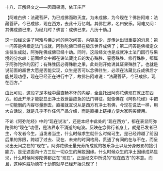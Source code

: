 十八、正解经文之——因圆果满，依正庄严

   【阿难白佛：法藏菩萨，为已成佛而取灭度，为未成佛，为今现在？佛告阿难：法藏菩萨，今已成佛，现在西方，去此十万亿刹。其佛世界，名曰安乐。阿难又问：其佛成道已来，为经几时？佛言：成佛已来，凡历十劫。】

​     这一段经文讲了阿难与佛之间的两次问答，内容虽少，却传达出很重要的消息：第一问答是佛楷定法门成就，阿弥陀佛已经在极乐世界成佛了；第二问答是佛楷定众生往生成就，阿弥陀佛成佛已经十劫。同时，这段经文也是成就净土法门因行与果境的分水岭：前面经文中都在讲法藏比丘的发心殊胜、誓愿殊胜、修行殊胜，都属于阿弥陀佛的因行；有殊胜因必得殊胜之果，此处则开始讲其证果殊胜了。也就是说前面的超世大愿是否能实现，众生是否可以念佛往生，必须在法藏比丘成佛后才能兑现功德，现在已经正在进行中了，故佛告阿难说：“法藏菩萨，今已成佛，现在西方。”

​     由此可见，这段才是本经中最直畅本怀的内容，全盘托出阿弥陀佛现在就正在西方。如此开示才能彰显出净土救世最应急的法门特征。就像佛在《阿弥陀经》中把一切能删的内容尽量删去，直接就宣说从是西方有净土有佛，今现在说法一样，用大白话说，就是几乎不作任何产品介绍，而是直接上链接方便大家购买使用。

​     不论《阿弥陀经》中的“现在说法”，还是本经中此处的“现在西方”，都在表显阿弥陀佛的“现在”功德，是法界永不消逝的电波。反映在念佛行者身上，就是已发者已生，今发者今生，当发者当生，什么时候求生就什么时候可生，是已经跨越了前因后果的界限，跨越了过去、现在、未来的时间格局，贯通了有间的在与不在，而呈现出无间之在的“现在”。阿弥陀佛无量光寿所成就的极乐净土以及分身散影的接引能力，是无遮面向十方三世一切众生的解脱因缘。什么时候众生的净土因缘成熟显现，什么时候阿弥陀佛都正在“现在”。正是经文中所说的“现在西方”的本意。而且，这种殊胜功德在十劫前就早已经开始兑现了！